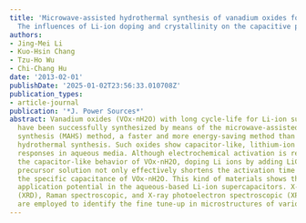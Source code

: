 ```yaml
---
title: 'Microwave-assisted hydrothermal synthesis of vanadium oxides for Li-ion supercapacitors:
  The influences of Li-ion doping and crystallinity on the capacitive performances'
authors:
- Jing-Mei Li
- Kuo-Hsin Chang
- Tzu-Ho Wu
- Chi-Chang Hu
date: '2013-02-01'
publishDate: '2025-01-02T23:56:33.010708Z'
publication_types:
- article-journal
publication: '*J. Power Sources*'
abstract: Vanadium oxides (VOx·nH2O) with long cycle-life for Li-ion supercapacitors
  have been successfully synthesized by means of the microwave-assisted hydrothermal
  synthesis (MAHS) method, a faster and more energy-saving method than the conventional
  hydrothermal synthesis. Such oxides show capacitor-like, lithium-ion intercalation/de-intercalation
  responses in aqueous media. Although electrochemical activation is required to reveal
  the capacitor-like behavior of VOx·nH2O, doping Li ions by adding LiCl into the
  precursor solution not only effectively shortens the activation time but also enhances
  the specific capacitance of VOx·nH2O. This kind of materials shows the promising
  application potential in the aqueous-based Li-ion supercapacitors. X-ray diffraction
  (XRD), Raman spectroscopic, and X-ray photoelectron spectroscopic (XPS) analyses
  are employed to identify the fine tune-up in microstructures of various VOx·nH2O.
---
```

